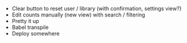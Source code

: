 - Clear button to reset user / library (with confirmation, settings view?)
- Edit counts manually (new view) with search / filtering
- Pretty it up
- Babel transpile
- Deploy somewhere